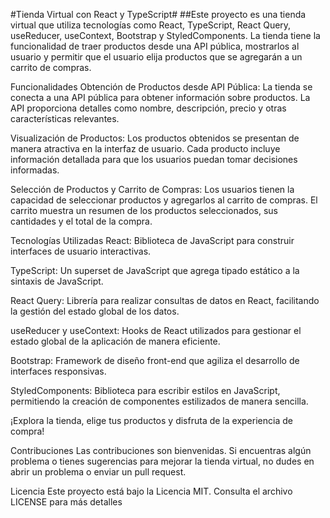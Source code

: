 #Tienda Virtual con React y TypeScript#
##Este proyecto es una tienda virtual que utiliza tecnologías como React, TypeScript, React Query, useReducer, useContext, Bootstrap y StyledComponents. La tienda tiene la funcionalidad de traer productos desde una API pública, mostrarlos al usuario y permitir que el usuario elija productos que se agregarán a un carrito de compras.

Funcionalidades
Obtención de Productos desde API Pública: La tienda se conecta a una API pública para obtener información sobre productos. La API proporciona detalles como nombre, descripción, precio y otras características relevantes.

Visualización de Productos: Los productos obtenidos se presentan de manera atractiva en la interfaz de usuario. Cada producto incluye información detallada para que los usuarios puedan tomar decisiones informadas.

Selección de Productos y Carrito de Compras: Los usuarios tienen la capacidad de seleccionar productos y agregarlos al carrito de compras. El carrito muestra un resumen de los productos seleccionados, sus cantidades y el total de la compra.

Tecnologías Utilizadas
React: Biblioteca de JavaScript para construir interfaces de usuario interactivas.

TypeScript: Un superset de JavaScript que agrega tipado estático a la sintaxis de JavaScript.

React Query: Librería para realizar consultas de datos en React, facilitando la gestión del estado global de los datos.

useReducer y useContext: Hooks de React utilizados para gestionar el estado global de la aplicación de manera eficiente.

Bootstrap: Framework de diseño front-end que agiliza el desarrollo de interfaces responsivas.

StyledComponents: Biblioteca para escribir estilos en JavaScript, permitiendo la creación de componentes estilizados de manera sencilla.

¡Explora la tienda, elige tus productos y disfruta de la experiencia de compra!

Contribuciones
Las contribuciones son bienvenidas. Si encuentras algún problema o tienes sugerencias para mejorar la tienda virtual, no dudes en abrir un problema o enviar un pull request.

Licencia
Este proyecto está bajo la Licencia MIT. Consulta el archivo LICENSE para más detalles
